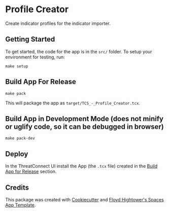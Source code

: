 # Profile Creator

Create indicator profiles for the indicator importer.

## Getting Started

To get started, the code for the app is in the `src/` folder. To setup your environment for testing, run:

```
make setup
```

## Build App For Release

```
make pack
```

This will package the app as `target/TCS_-_Profile_Creator.tcx`.

## Build App in Development Mode (does not minify or uglify code, so it can be debugged in browser)

```
make pack-dev
```

## Deploy

In the ThreatConnect UI install the App (the `.tcx` file) created in the [Build App for Release](#build-app-for-release) section.

## Credits

This package was created with [Cookiecutter](https://github.com/audreyr/cookiecutter) and [Floyd Hightower's Spaces App Template](https://github.com/fhightower-templates/threatconnect-angular-spaces-template).
